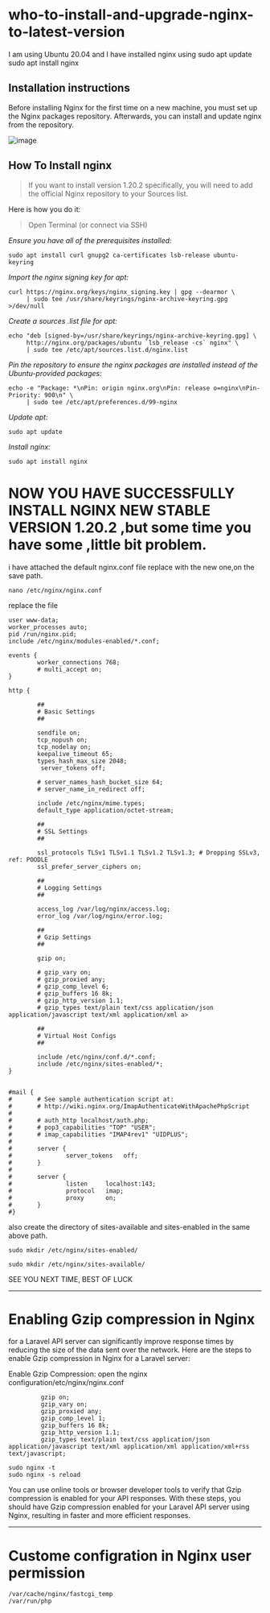# who-to-install-and-upgrade-nginx-to-latest-version
I am using Ubuntu 20.04 and I have installed nginx using sudo apt update sudo apt install nginx

## Installation instructions
Before installing Nginx for the first time on a new machine, you must set up the Nginx packages repository. Afterwards, you can install and update nginx from the repository.

![image](https://user-images.githubusercontent.com/71556060/204502437-b4d3b759-0457-4eea-a42d-983180073390.png)

## How To Install nginx

>If you want to install version 1.20.2 specifically, you will need to add the official Nginx repository to your Sources list.

Here is how you do it:

>Open Terminal (or connect via SSH)

*Ensure you have all of the prerequisites installed:*
```
sudo apt install curl gnupg2 ca-certificates lsb-release ubuntu-keyring
```
*Import the nginx signing key for apt:*
```
curl https://nginx.org/keys/nginx_signing.key | gpg --dearmor \
     | sudo tee /usr/share/keyrings/nginx-archive-keyring.gpg >/dev/null

```
*Create a sources .list file for apt:*
```
echo "deb [signed-by=/usr/share/keyrings/nginx-archive-keyring.gpg] \
     http://nginx.org/packages/ubuntu `lsb_release -cs` nginx" \
     | sudo tee /etc/apt/sources.list.d/nginx.list
```
*Pin the repository to ensure the nginx packages are installed instead of the Ubuntu-provided packages:*
```
echo -e "Package: *\nPin: origin nginx.org\nPin: release o=nginx\nPin-Priority: 900\n" \
     | sudo tee /etc/apt/preferences.d/99-nginx
```
*Update apt:*
```
sudo apt update
```
*Install nginx:*
```
sudo apt install nginx
```
NOW YOU HAVE SUCCESSFULLY INSTALL NGINX NEW STABLE VERSION 1.20.2 ,but some time you have some ,little bit problem. 
=================================================================================================================

i have attached the default nginx.conf file replace with the new one,on the save path.
```
nano /etc/nginx/nginx.conf
```
replace the file
```
user www-data;
worker_processes auto;
pid /run/nginx.pid;
include /etc/nginx/modules-enabled/*.conf;

events {
        worker_connections 768;
        # multi_accept on;
}

http {

        ##
        # Basic Settings
        ##

        sendfile on;
        tcp_nopush on;
        tcp_nodelay on;
        keepalive_timeout 65;
        types_hash_max_size 2048;
         server_tokens off;

        # server_names_hash_bucket_size 64;
        # server_name_in_redirect off;

        include /etc/nginx/mime.types;
        default_type application/octet-stream;

        ##
        # SSL Settings
        ##

        ssl_protocols TLSv1 TLSv1.1 TLSv1.2 TLSv1.3; # Dropping SSLv3, ref: POODLE
        ssl_prefer_server_ciphers on;

        ##
        # Logging Settings
        ##

        access_log /var/log/nginx/access.log;
        error_log /var/log/nginx/error.log;

        ##
        # Gzip Settings
        ##

        gzip on;

        # gzip_vary on;
        # gzip_proxied any;
        # gzip_comp_level 6;
        # gzip_buffers 16 8k;
        # gzip_http_version 1.1;
        # gzip_types text/plain text/css application/json application/javascript text/xml application/xml a>

        ##
        # Virtual Host Configs
        ##

        include /etc/nginx/conf.d/*.conf;
        include /etc/nginx/sites-enabled/*;
}


#mail {
#       # See sample authentication script at:
#       # http://wiki.nginx.org/ImapAuthenticateWithApachePhpScript
# 
#       # auth_http localhost/auth.php;
#       # pop3_capabilities "TOP" "USER";
#       # imap_capabilities "IMAP4rev1" "UIDPLUS";
# 
#       server {
#               server_tokens   off;
#       }
# 
#       server {
#               listen     localhost:143;
#               protocol   imap;
#               proxy      on;
#       }
#}

```

also create the directory of sites-available and sites-enabled in the same above path.
```
sudo mkdir /etc/nginx/sites-enabled/
```

```
sudo mkdir /etc/nginx/sites-available/
```

SEE YOU NEXT TIME, BEST OF LUCK
______________________________________________________________________________________________


Enabling Gzip compression in Nginx
===================================
for a Laravel API server can significantly improve response times by reducing the size of the data sent over the network. Here are the steps to enable Gzip compression in Nginx for a Laravel server:

Enable Gzip Compression:
open the nginx configuration/etc/nginx/nginx.conf
```
         gzip on;
         gzip_vary on;
         gzip_proxied any;
         gzip_comp_level 1;
         gzip_buffers 16 8k;
         gzip_http_version 1.1;
         gzip_types text/plain text/css application/json application/javascript text/xml application/xml application/xml+rss text/javascript;
```
```
sudo nginx -t
sudo nginx -s reload
```

You can use online tools or browser developer tools to verify that Gzip compression is enabled for your API responses.
With these steps, you should have Gzip compression enabled for your Laravel API server using Nginx, resulting in faster and more efficient responses.

______________________________________________________________________________________________


Custome configration in Nginx user permission
===================================
```
/var/cache/nginx/fastcgi_temp
/var/run/php
```



